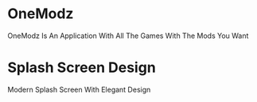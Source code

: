 # OneModz
OneModz Is An Application With All The Games With The Mods You Want
# Splash Screen Design
Modern Splash Screen With Elegant Design
